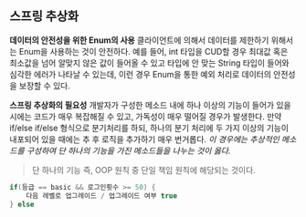## 스프링 추상화
**데이터의 안전성을 위한 Enum의 사용**
클라이언트에 의해서 데이터를 제한하기 위해서는 Enum을 사용하는 것이 안전하다. 예를 들어, int 타입을 CUD할 경우 최대값 혹은 최소값을 넘어 알맞지 않은 값이 들어올 수 있고 타입에 안 맞는 String 타입이 들어와 심각한 에러가 나타날 수 있는데, 이런 경우 Enum을 통한 예외 처리로 데이터의 안전성을 보장할 수 있다.

**스프링 추상화의 필요성**
개발자가 구성한 메소드 내에 하나 이상의 기능이 들어가 있을 시에는 코드가 매우 복잡해질 수 있고, 가독성이 매우 떨어질 경우가 발생한다.
만약 if/else if/else 형식으로 분기처리를 하되, 하나의 분기 처리에 두 가지 이상의 기능이 내포되어 있을 때에는 추 후 로직을 추가하기 매우 번거롭다.
*이 경우에는 추상적인 메소드를 구성하여 단 하나의 기능을 가진 메소드들을 나누는 것이 옳다.* 
> 단 하나의 기능 즉, OOP 원칙 중 단일 책임 원칙에 해당되는 것이다.
~~~java
if(등급 == basic && 로그인횟수 >= 50) {
	다음 레벨로 업그레이드 / 업그레이드 여부 true
} else  
~~~



